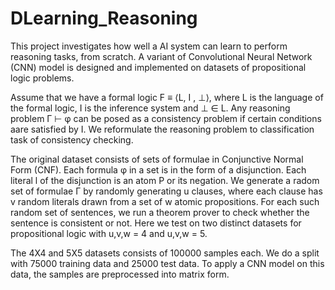 # DLearning_Reasoning

This project investigates how well a AI system can learn to perform reasoning tasks, from scratch. A variant of Convolutional Neural Network (CNN) model is designed and implemented on datasets of propositional logic problems. 

Assume that we have a formal logic F ≡ ⟨L, I , ⊥⟩, where L is the language of the formal logic, I is the inference system and ⊥ ∈ L. Any reasoning problem Γ ⊢ φ can be posed as a consistency problem if certain conditions aare satisfied by I. We reformulate the reasoning problem to classification task of consistency checking.

The original dataset consists of sets of formulae in Conjunctive Normal Form (CNF). Each formula φ in a set is in the form of a disjunction. Each literal l of the disjunction is an atom P or its negation. We generate a radom set of formulae Γ by randomly generating u clauses, where each clause has v random literals drawn from a set of w atomic propositions. For each such random set of sentences, we run a theorem prover to check whether the sentence is consistent or not. Here we test on two distinct datasets for propositional logic with u,v,w = 4 and u,v,w = 5.

The 4X4 and 5X5 datasets consists of 100000 samples each. We do a split with 75000 training data and 25000 test data. To apply a CNN model on this data, the samples are preprocessed into matrix form.
